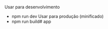 Usar para desenvolvimento
- npm run dev 
Usar  para produção (minificado)
- npm run build#   a p p  
 